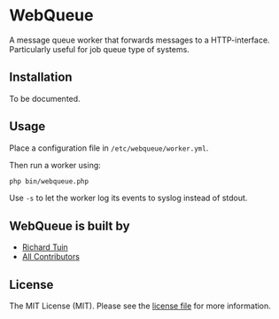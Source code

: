 # WebQueue
A message queue worker that forwards messages to a HTTP-interface.
Particularly useful for job queue type of systems.

## Installation

To be documented.

## Usage

Place a configuration file in `/etc/webqueue/worker.yml`.

Then run a worker using:
```bash
php bin/webqueue.php
```

Use `-s` to let the worker log its events to syslog instead of stdout.

## WebQueue is built by

- [Richard Tuin](https://github.com/rtuin)
- [All Contributors](../../contributors)

## License

The MIT License (MIT). Please see the [license file](LICENSE) for more information.
